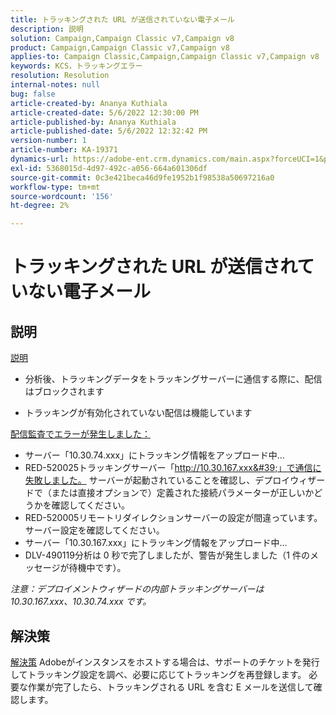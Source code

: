 ```yaml
---
title: トラッキングされた URL が送信されていない電子メール
description: 説明
solution: Campaign,Campaign Classic v7,Campaign v8
product: Campaign,Campaign Classic v7,Campaign v8
applies-to: Campaign Classic,Campaign,Campaign Classic v7,Campaign v8
keywords: KCS，トラッキングエラー
resolution: Resolution
internal-notes: null
bug: false
article-created-by: Ananya Kuthiala
article-created-date: 5/6/2022 12:30:00 PM
article-published-by: Ananya Kuthiala
article-published-date: 5/6/2022 12:32:42 PM
version-number: 1
article-number: KA-19371
dynamics-url: https://adobe-ent.crm.dynamics.com/main.aspx?forceUCI=1&pagetype=entityrecord&etn=knowledgearticle&id=b64d0139-38cd-ec11-a7b5-0022480b639b
exl-id: 5368015d-4d97-492c-a056-664a601306df
source-git-commit: 0c3e421beca46d9fe1952b1f98538a50697216a0
workflow-type: tm+mt
source-wordcount: '156'
ht-degree: 2%

---
```


# トラッキングされた URL が送信されていない電子メール

## 説明

<u>説明</u>
- 分析後、トラッキングデータをトラッキングサーバーに通信する際に、配信はブロックされます

- トラッキングが有効化されていない配信は機能しています



<u>配信監査でエラーが発生しました：</u>

- サーバー「10.30.74.xxx」にトラッキング情報をアップロード中…
- RED-520025トラッキングサーバー「http://10.30.167.xxx&#39;」で通信に失敗しました。 サーバーが起動されていることを確認し、デプロイウィザードで（または直接オプションで）定義された接続パラメーターが正しいかどうかを確認してください。
- RED-520005リモートリダイレクションサーバーの設定が間違っています。 サーバー設定を確認してください。
- サーバー「10.30.167.xxx」にトラッキング情報をアップロード中…
- DLV-490119分析は 0 秒で完了しましたが、警告が発生しました（1 件のメッセージが待機中です）。


*注意：デプロイメントウィザードの内部トラッキングサーバーは10.30.167.xxx、10.30.74.xxx です。*


## 解決策

<u>解決策</u>
Adobeがインスタンスをホストする場合は、サポートのチケットを発行してトラッキング設定を調べ、必要に応じてトラッキングを再登録します。 必要な作業が完了したら、トラッキングされる URL を含む E メールを送信して確認します。
